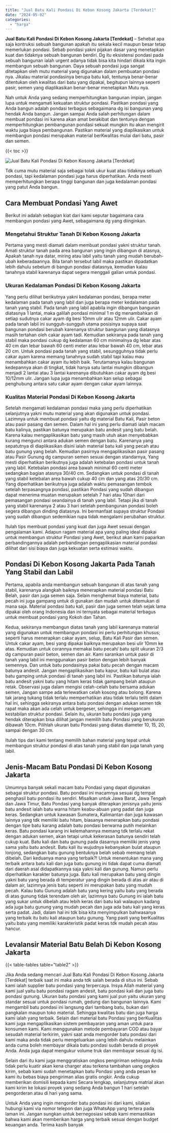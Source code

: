 ```yaml
---
title: "Jual Batu Kali Pondasi Di Kebon Kosong Jakarta [Terdekat]"
date: "2024-05-02"
categories: 
  - "harga"
---
```


**Jual Batu Kali Pondasi Di Kebon Kosong Jakarta \[Terdekat\]** – Sehebat apa saja kontruksi sebuah bangunan apakah itu sekala kecil maupun besar tetap memerlukan pondasi. Sebab pondasi yakni pijakan dasar yang menetapkan kuat dan tidaknya sebuah bangunan berdiri. Dg itu eksistensi pondasi pada sebuah bangunan ialah urgent adanya tidak bisa kita hindari dikala kita ingin membangun sebuah bangunan. Daya sebuah pondasi juga sangat ditetapkan oleh mutu material yang digunakan dalam pembuatan pondasi nya. Jikalau material pondasinya berupa batu kali, tentunya benar-benar ditentukan oleh kwalitas dari batu yang dipakai, begitupun lainnya seperti pasir, semen yang diaplikasikan benar-benar menetapkan Mutu nya.

Nah untuk Anda yang sedang memperhitungkan bangunan impian, jangan lupa untuk mengamati kekuatan struktur pondasi. Pastikan pondasi yang Anda bangun adalah pondasi terbagus sebagaimana dg isi bangunan yang hendak Anda bangun. Jangan sampai Anda salah perhitungan dalam membuat pondasi ini karena akan amat berakibat dan tentunya dengan memperhitungkan pembangunan pondasi sekuat mungkin itu akan mengirit waktu juga biaya pembangunan. Pastikan material yang diaplikasikan untuk membangun pondasi merupakan material berKwalitas mulai dari batu, pasir dan semen.

{{< toc >}}

![Jual Batu Kali Pondasi Di Kebon Kosong Jakarta [Terdekat]](/images/jual-batu-kali-17.png)

Tdk cuma mutu material saja sebagai tolak ukur kuat atau tidaknya sebuah pondasi, tapi kedalaman pondasi juga harus diperhatikan. Anda mesti memperhitungkan berapa tinggi bangunan dan juga kedalaman pondasi yang patut Anda bangun.

## Cara Membuat Pondasi Yang Awet

Berikut ini adalah sebagian kiat dari kami seputar bagaimana cara membangun pondasi yang Awet, sebagaimana dg yang diinginkan.

### Mengetahui Struktur Tanah Di Kebon Kosong Jakarta

Pertama yang mesti diamati dalam membuat pondasi yakni struktur tanah. Amati struktur tanah pada area bangunan yang ingin dibangun di atasnya, Apakah tanah nya datar, miring atau labil yaitu tanah yang mudah berubah-ubah keberadaannya. Bila tanah tersebut labil maka pastikan dipadatkan lebih dahulu sebelum di bangun pondasi diatasnya, kemudian kalau tanahnya stabil karenanya dapat segera menggali galian untuk pondasi.

### Ukuran Kedalaman Pondasi Di Kebon Kosong Jakarta

Yang perlu dilihat berikutnya yakni kedalaman pondasi, berapa meter kedalaman pada tanah yang labil dan juga berapa meter kedalaman pada tanah yang stabil. Pada tanah yang labil apabila ingin dibangun bangunan diatasnya 1 lantai, maka galilah pondasi minimal 1 m dg menambahkan di setiap sudutnya cakar ayam dg besi 10mm ulir atau 12mm ulir. Cakar ayam pada tanah labil ini sungguh-sungguh utama posisinya supaya saat bangunan pondasi berubah karenanya struktur bangunan yang diatasnya masih tertahan oleh cakar ayam tadi. Kemudian sekiranya pada tanah yang stabil maka pondasi cukup dg kedalaman 60 cm minimalnya dg lebar atas 40 cm dan lebar bawah 60 centi meter atau lebar bawah 40 cm, lebar atas 20 cm. Untuk pondasi pada tanah yang stabil, sesungguhnya tidak perlu cakar ayam karena memang tanahnya sudah stabil tapi kalau mau menambahkan cakar ayam itu lebih baik. Terutamanya kalau bangunan kedepannya akan di tingkat, tidak hanya satu lantai mungkin dibangun menjadi 2 lantai atau 3 lantai karenanya dibutuhkan cakar ayam dg besi 10/12mm ulir. Jangan lupa juga menambahkan kan selup sebagai penghubung antara satu cakar ayam dengan cakar ayam lainnya.

### Kualitas Material Pondasi Di Kebon Kosong Jakarta

Setelah mengamati kedalaman pondasi maka yang perlu diperhatikan selanjutnya yakni mutu material yang akan digunakan untuk pondasi. Lazimnya untuk membuat pondasi yaitu dg material Batu Kali, Pasir beton atau pasir pasang dan semen. Dalam hal ini yang perlu diamati ialah macam batu kalinya, pastikan batunya merupakan batu andesit yang batu belah. Karena kalau mengaplikasikan batu yang masih utuh akan menyebabkan kurang mengunci antara adukan semen dengan batu. Karenanya yang sepatutnya di diaplikasikan disini ialah material batu kali yang pecah atau batu gunung yang belah. Kemudian pasirnya mengaplikasikan pasir pasang atau Pasir Gunung dg campuran semen sesuai dengan standarnya, Yang mesti diperhatikan berikutnya juga adalah ketebalan pondasi untuk tanah yang labil. Ketebalan pondasi area bawah minimal 60 centi meter sedangkan bagian atasnya 30/40 cm. Sedangkan untuk pondasi di tanah yang stabil ketebalan area bawah cukup 40 cm dan yang atas 20/30 cm. Yang diperhatikan berikutnya juga adalah waktu pemasangan tembok setelah terpasangnya pondasi, pastikan Pondasi yang sudah dibangun dapat menerima muatan merupakan setelah 7 hari atau 10hari dari pemasangan pondasi seandainya di tanah yang labil. Tetapi jika di tanah yang stabil karenanya 2 atau 3 hari setelah pembangunan pondasi boleh segera dibangun dinding diatasnya. Ini bermanfaat supaya struktur Pondasi yang sudah dibangun sedemikian rupa tidak mengalami perubahan struktur.

Itulah tips membuat pondasi yang kuat dan juga Awet sesuai dengan pengalaman kami. Adapun ragam material apa yang paling ideal dipakai untuk membangun struktur Pondasi yang Awet, berikut akan kami paparkan perbandingannya adalah perbandingan pengaplikasian material pondasi dilihat dari sisi biaya dan juga kekuatan serta estimasi waktu.

## Pondasi Di Kebon Kosong Jakarta Pada Tanah Yang Stabil dan Labil

Pertama, apabila anda membangun sebuah bangunan di atas tanah yang stabil, karenanya alangkah baiknya menerapkan material pondasi Batu Belah, pasir dan juga semen saja. Selain menghemat biaya material, batu pecah ini juga gampang untuk di gunakan dan mudah untuk ditemukan di mana saja. Material pondasi batu kali, pasir dan juga semen telah sejak lama dipakai oleh orang Indonesia dan ini ternyata sebagai material terbagus untuk membuat pondasi yang Kokoh dan Tahan.

Kedua, sekiranya membangun diatas tanah yang labil karenanya material yang digunakan untuk membangun pondasi ini perlu perhitungan khusus; seperti harus menerapkan cakar ayam, selup, Batu Kali Pasir dan semen. Untuk cakar ayam, besi yang dipakai baiknya merupakan besi ulir 10mm ke atas. Kemudian untuk corannya memakai batu pecah/ batu split ukuran 2/3 dg campuran pasir beton, semen dan air. Kami sarankan untuk pasir di tanah yang labil ini menggunakan pasir beton dengan lebih banyak semennya. Dan untuk batu pondasinya pakai batu pecah dengan macam batunya andesit. Jangan mengaplikasikan batu kapur, batu kali bulat atau batu gamping untuk pondasi di tanah yang labil ini. Pastikan batunya ialah batu andesit yakni batu yang hitam keras tidak gampang belah ataupun retak. Observasi juga dalam mengisi celah-celah batu bersama adukan semen, Jangan sampe ada terlewatkan celah kosong atau bolong. Karena tak jarang tukang tidak terlalu memperhatikan atau tidak terlalu teliti dalam hal ini, sehingga sekiranya antara batu pondasi dengan adukan semen tdk rapat maka akan ada celah untuk bergeser, sehingga ini mengancam kestabilan struktur pondasi. Selain itu, ukuran batu pondasi juga yang hendak diterapkan bisa dilihat jangan memilih batu Pondasi yang berukuran dibawah 10cm. Pilihlah ukuran batu Pondasi yang diatas diameter 10, 15, 20, sampai dengan 30 cm.

Itulah tips dari kami tentang memilih bahan material yang tepat untuk membangun struktur pondasi di atas tanah yang stabil dan juga tanah yang labil.

## Jenis-Macam Batu Pondasi Di Kebon Kosong Jakarta

Umumnya banyak sekali macam batu Pondasi yang dapat digunakan sebagai struktur pondasi. Batu pondasi ini macamnya sesuai dg tempat penghasil batu pondasi itu sendiri. Misalkan untuk Jawa Barat, Jawa Tengah dan Jawa Timur, Batu Pondasi yang banyak diterapkan jenisnya yaitu jenis batu andesit ialah batu warna hitam keabu-abuan yang padat dan juga keras. Sedangkan untuk kawasan Sumatera, Kalimantan dan juga kawasan lainnya yang tdk memiliki batu hitam, biasanya menerapkan batu pondasi dengan tipe batu karang adalah batu pondasi berwarna putih melainkan keras. Batu pondasi karang ini kelemahannya memang tdk terlalu rekat dengan adukan semen, akan tetapi untuk kekerasan batunya sendiri telah cukup kuat. Batu kali dan batu gunung pada dasarnya memiliki jenis yang sama yaitu batu andesit. Batu kali itu wujudnya kebanyakan bulat ataupun lonjong, sedangkan batu gunung bentuknya belah sebab memang telah dibelah. Dari keduanya mana yang terbaik?! Untuk menentukan mana yang terbaik antara batu kali dan juga batu gunung ini tidak dapat cuma diamati dari daerah asal didapatkannya saja yakni kali dan gunung. Namun perlu diperhatikan karakter batunya juga. Batu kali merupakan batu yang dingin yakni batu yang berada di temperatur yang dingin berada di atas air atau di dalam air, lazimnya jenis batu seperti ini merupakan batu yang mudah pecah. Kalau batu Gunung adalah batu yang kering yaitu batu yang berada di atas gunung tidak terendam oleh air, lazimnya batu Gunung ini ialah batu yang sukar untuk dibelah atau lebih keras dari batu kali walaupun kadang ada juga batu gunung yang mudah pecah dan juga ada batu kali yang keras serta padat. Jadi, dalam hal ini tdk bisa kita menyimpulkan bahwasanya yang terbaik itu batu kali ataupun batu gunung. Yang pasti yang berKualitas yaitu batu yang memiliki karakteristik padat keras tdk mudah pecah atau hancur.

## Levalansir Material Batu Belah Di Kebon Kosong Jakarta

{{< table-tables table="table2" >}}

Jika Anda sedang mencari Jual Batu Kali Pondasi Di Kebon Kosong Jakarta \[Terdekat\] terbaik saat ini maka anda tdk salah berada di situs ini. Sebab kami ialah supplier batu pondasi yang terpercaya. Insya Allah material yang kami jual yaitu batu pondasi ragam andesit, batu pondasi kali dan juga batu pondasi gunung. Ukuran batu pondasi yang kami jual pun yaitu ukuran yang standar sesuai untuk pondasi rumah, gedung dan bangunan lainnya. Kami mengambil batu pondasi ini langsung dari tambang batu, bukan dari pangkalan maupun toko material. Sehingga kwalitas batu dan juga harga kami ialah yang terbaik. Selain dari material batu Pondasi yang berKualitas kami juga mengaplikasikan sistem pembayaran yang aman untuk para konsumen kami. Kami menggunakan metode pembayaran COD atau bayar sesudah material terkirim, yakni saat anda mengorder batu pondasi dari kami maka anda tidak perlu mengeluarkan uang lebih dahulu melainkan anda cuma boleh membayar dikala batu pondasi sudah berada di proyek Anda. Anda juga dapat mengukur volume truk dan membayar sesuai dg isi.

Selain dari itu kami juga menggratiskan ongkos pengiriman sehingga Anda tidak perlu kuatir akan kena charger atau terkena tambahan uang ongkos kirim, sebab kami sudah menetapkan batu Pondasi yang anda pesan ke kami itu bebas biaya pengiriman alias gratis ongkir. Anda cukup memberikan domisili kepada kami Secara lengkap, selanjutnya matrial akan kami kirim ke lokasi proyek yang sedang Anda bangun 1 hari setelah pengorderan atau di hari yang sama.

Untuk Anda yang ingin mengorder batu pondasi ini dari kami, silakan hubungi kami via nomor telepon dan juga WhatsApp yang tertera pada laman ini. Jangan sungkan untuk bernegosiasi sebab kami memastikan bahwa kami akan memberikan harga yang terbaik sesuai dengan budget keuangan anda. Terima kasih banyak
